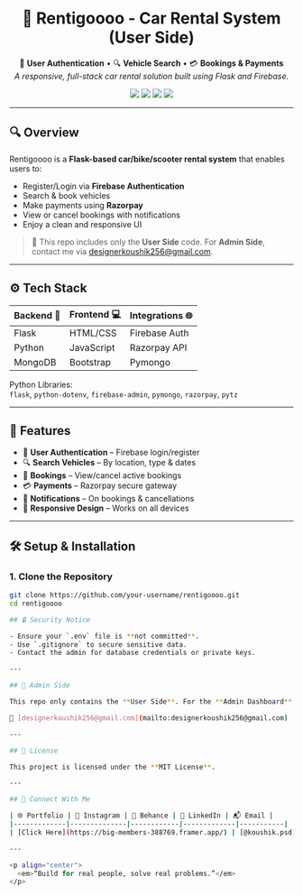 <h1 align="center">🚗 Rentigoooo - Car Rental System (User Side)</h1>

<p align="center">
  🔐 <strong>User Authentication</strong> • 🔍 <strong>Vehicle Search</strong> • 💳 <strong>Bookings & Payments</strong><br>
  <em>A responsive, full-stack car rental solution built using Flask and Firebase.</em>
</p>

<p align="center">
  <img src="https://img.shields.io/github/license/your-username/rentigoooo?style=flat-square" />
  <img src="https://img.shields.io/badge/Flask-Python-blue?style=flat-square&logo=flask" />
  <img src="https://img.shields.io/badge/Firebase-Auth-orange?style=flat-square&logo=firebase" />
  <img src="https://img.shields.io/badge/MongoDB-Data-green?style=flat-square&logo=mongodb" />
</p>

---

## 🔍 Overview

Rentigoooo is a **Flask-based car/bike/scooter rental system** that enables users to:

- Register/Login via **Firebase Authentication**
- Search & book vehicles
- Make payments using **Razorpay**
- View or cancel bookings with notifications
- Enjoy a clean and responsive UI

> 🔑 This repo includes only the **User Side** code. For **Admin Side**, contact me via [designerkoushik256@gmail.com](mailto:designerkoushik256@gmail.com).

---

## ⚙️ Tech Stack

| Backend 🚀 | Frontend 💻 | Integrations 🌐 |
|------------|-------------|-----------------|
| Flask      | HTML/CSS    | Firebase Auth   |
| Python     | JavaScript  | Razorpay API    |
| MongoDB    | Bootstrap   | Pymongo         |

Python Libraries:  
`flask`, `python-dotenv`, `firebase-admin`, `pymongo`, `razorpay`, `pytz`

---

## 🚀 Features

- 🔐 **User Authentication** – Firebase login/register
- 🔍 **Search Vehicles** – By location, type & dates
- 📅 **Bookings** – View/cancel active bookings
- 💳 **Payments** – Razorpay secure gateway
- 📲 **Notifications** – On bookings & cancellations
- 📱 **Responsive Design** – Works on all devices

---

## 🛠️ Setup & Installation

### 1. Clone the Repository
```bash
git clone https://github.com/your-username/rentigoooo.git
cd rentigoooo

## 🔒 Security Notice

- Ensure your `.env` file is **not committed**.
- Use `.gitignore` to secure sensitive data.
- Contact the admin for database credentials or private keys.

---

## 📁 Admin Side

This repo only contains the **User Side**. For the **Admin Dashboard** (add/edit vehicles, manage users), contact:

📧 [designerkoushik256@gmail.com](mailto:designerkoushik256@gmail.com)

---

## 📜 License

This project is licensed under the **MIT License**.

---

## 👋 Connect With Me

| 🌐 Portfolio | 📸 Instagram | 🎨 Behance | 💼 LinkedIn | 📬 Email |
|-------------|--------------|------------|-------------|-----------|
| [Click Here](https://big-members-388769.framer.app/) | [@koushik.psd](https://instagram.com/koushik.psd) | [@koushikhebbar1](https://behance.net/koushikhebbar1) | [Connect](https://linkedin.com/in/koushik-hebbar-798605293) | [Email](mailto:designerkoushik256@gmail.com) |

---

<p align="center">
  <em>“Build for real people, solve real problems.”</em>
</p>

